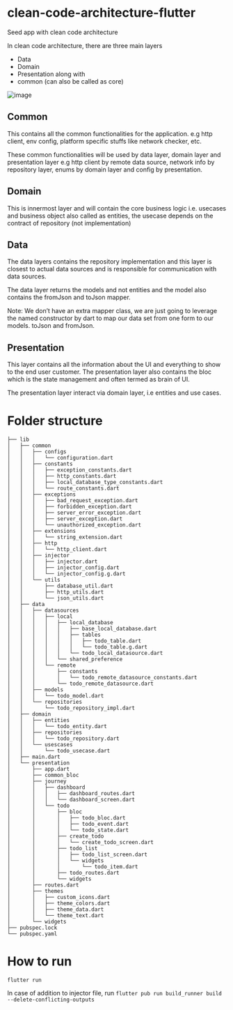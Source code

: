 # clean-code-architecture-flutter

Seed app with clean code architecture

In clean code architecture, there are three main layers

- Data
- Domain
- Presentation
  along with
- common (can also be called as core)

![image](https://user-images.githubusercontent.com/25193983/112195232-b8665d80-8c2f-11eb-83cb-e362b8bff420.png)

## Common

This contains all the common functionalities for the application.
e.g http client, env config, platform specific stuffs like network checker, etc.

These common functionalities will be used by data layer, domain layer and presentation layer
e.g http client by remote data source, network info by repository layer, enums by
domain layer and config by presentation.

## Domain

This is innermost layer and will contain the core business logic i.e. usecases and business object also called as entities, the usecase depends on the contract of repository (not implementation)

## Data

The data layers contains the repository implementation and this layer is closest to actual data sources and is responsible for communication with data sources.

The data layer returns the models and not entities and the model also contains the fromJson and toJson mapper.

Note: We don’t have an extra mapper class, we are just going to leverage the named constructor by dart to map our data set from one form to our models. toJson and fromJson.

## Presentation

This layer contains all the information about the UI and everything to show to the end user customer. The presentation layer also contains the bloc which is the state management and often termed as brain of UI.

The presentation layer interact via domain layer, i.e entities and use cases.

# Folder structure

```
├── lib
│   ├── common
│   │   ├── configs
│   │   │   └── configuration.dart
│   │   ├── constants
│   │   │   ├── exception_constants.dart
│   │   │   ├── http_constants.dart
│   │   │   ├── local_database_type_constants.dart
│   │   │   └── route_constants.dart
│   │   ├── exceptions
│   │   │   ├── bad_request_exception.dart
│   │   │   ├── forbidden_exception.dart
│   │   │   ├── server_error_exception.dart
│   │   │   ├── server_exception.dart
│   │   │   └── unauthorized_exception.dart
│   │   ├── extensions
│   │   │   └── string_extension.dart
│   │   ├── http
│   │   │   └── http_client.dart
│   │   ├── injector
│   │   │   ├── injector.dart
│   │   │   ├── injector_config.dart
│   │   │   └── injector_config.g.dart
│   │   └── utils
│   │       ├── database_util.dart
│   │       ├── http_utils.dart
│   │       └── json_utils.dart
│   ├── data
│   │   ├── datasources
│   │   │   ├── local
│   │   │   │   ├── local_database
│   │   │   │   │   ├── base_local_database.dart
│   │   │   │   │   ├── tables
│   │   │   │   │   │   ├── todo_table.dart
│   │   │   │   │   │   └── todo_table.g.dart
│   │   │   │   │   └── todo_local_datasource.dart
│   │   │   │   └── shared_preference
│   │   │   └── remote
│   │   │       ├── constants
│   │   │       │   └── todo_remote_datasource_constants.dart
│   │   │       └── todo_remote_datasource.dart
│   │   ├── models
│   │   │   └── todo_model.dart
│   │   └── repositories
│   │       └── todo_repository_impl.dart
│   ├── domain
│   │   ├── entities
│   │   │   └── todo_entity.dart
│   │   ├── repositories
│   │   │   └── todo_repository.dart
│   │   └── usescases
│   │       └── todo_usecase.dart
│   ├── main.dart
│   └── presentation
│       ├── app.dart
│       ├── common_bloc
│       ├── journey
│       │   ├── dashboard
│       │   │   ├── dashboard_routes.dart
│       │   │   └── dashboard_screen.dart
│       │   └── todo
│       │       ├── bloc
│       │       │   ├── todo_bloc.dart
│       │       │   ├── todo_event.dart
│       │       │   └── todo_state.dart
│       │       ├── create_todo
│       │       │   └── create_todo_screen.dart
│       │       ├── todo_list
│       │       │   ├── todo_list_screen.dart
│       │       │   └── widgets
│       │       │       └── todo_item.dart
│       │       ├── todo_routes.dart
│       │       └── widgets
│       ├── routes.dart
│       ├── themes
│       │   ├── custom_icons.dart
│       │   ├── theme_colors.dart
│       │   ├── theme_data.dart
│       │   └── theme_text.dart
│       └── widgets
├── pubspec.lock
└── pubspec.yaml

```

# How to run

`flutter run`

In case of addition to injector file,
run `flutter pub run build_runner build --delete-conflicting-outputs`
